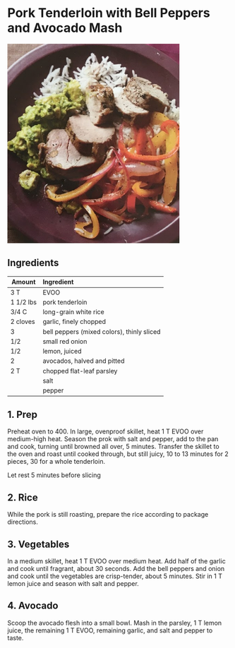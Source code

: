 # Pork Tenderloin with Bell Peppers and Avocado Mash

![Pork Tenderloin](https://github.com/CodingPenguin1/Recipes/blob/main/pork_tenderloin.png)

## Ingredients

| Amount    | Ingredient                                 |
| --------- | :----------------------------------------- |
| 3 T       | EVOO                                       |
| 1 1/2 lbs | pork tenderloin                            |
| 3/4 C     | long-grain white rice                      |
| 2 cloves  | garlic, finely chopped                     |
| 3         | bell peppers (mixed colors), thinly sliced |
| 1/2       | small red onion                            |
| 1/2       | lemon, juiced                              |
| 2         | avocados, halved and pitted                |
| 2 T       | chopped flat-leaf parsley                  |
|           | salt                                       |
|           | pepper                                     |

## 1. Prep

Preheat oven to 400. In large, ovenproof skillet, heat 1 T EVOO over medium-high heat. Season the prok with salt and pepper, add to the pan and cook, turning until browned all over, 5 minutes. Transfer the skillet to the oven and roast until cooked through, but still juicy, 10 to 13 minutes for 2 pieces, 30 for a whole tenderloin.

Let rest 5 minutes before slicing

## 2. Rice

While the pork is still roasting, prepare the rice according to package directions.

## 3. Vegetables

In a medium skillet, heat 1 T EVOO over medium heat. Add half of the garlic and cook until fragrant, about 30 seconds. Add the bell peppers and onion and cook until the vegetables are crisp-tender, about 5 minutes. Stir in 1 T lemon juice and season with salt and pepper.

## 4. Avocado

Scoop the avocado flesh into a small bowl. Mash in the parsley, 1 T lemon juice, the remaining 1 T EVOO, remaining garlic, and salt and pepper to taste.
